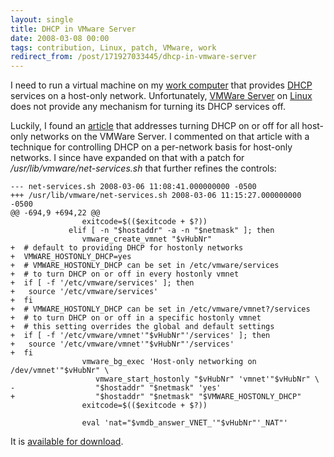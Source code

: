```yaml
---
layout: single
title: DHCP in VMware Server
date: 2008-03-08 00:00
tags: contribution, Linux, patch, VMware, work
redirect_from: /post/171927033445/dhcp-in-vmware-server
---
```

I need to run a virtual machine on my [work computer](/blog/2008/03/08/my-laptop-at-work/) that provides [DHCP](http://en.wikipedia.org/wiki/DHCP) services on a host-only network. Unfortunately, [VMWare Server](http://vmware.com/products/server/) on [Linux](http://en.wikipedia.org/wiki/Linux) does not provide any mechanism for turning its DHCP services off.

Luckily, I found an [article](http://vmwire.blogspot.com/2008/01/how-to-disable-host-only-networking.html) that addresses turning DHCP on or off for all host-only networks on the VMWare Server. I commented on that article with a technique for controlling DHCP on a per-network basis for host-only networks. I since have expanded on that with a patch for _/usr/lib/vmware/net-services.sh_ that further refines the controls:

```
--- net-services.sh 2008-03-06 11:08:41.000000000 -0500
+++ /usr/lib/vmware/net-services.sh 2008-03-06 11:15:27.000000000 -0500
@@ -694,9 +694,22 @@
                exitcode=$(($exitcode + $?))
             elif [ -n "$hostaddr" -a -n "$netmask" ]; then
                vmware_create_vmnet "$vHubNr"
+  # default to providing DHCP for hostonly networks
+  VMWARE_HOSTONLY_DHCP=yes
+  # VMWARE_HOSTONLY_DHCP can be set in /etc/vmware/services
+  # to turn DHCP on or off in every hostonly vmnet 
+  if [ -f '/etc/vmware/services' ]; then
+   source '/etc/vmware/services'
+  fi
+  # VMWARE_HOSTONLY_DHCP can be set in /etc/vmware/vmnet?/services
+  # to turn DHCP on or off in a specific hostonly vmnet
+  # this setting overrides the global and default settings
+  if [ -f '/etc/vmware/vmnet'"$vHubNr"'/services' ]; then
+   source '/etc/vmware/vmnet'"$vHubNr"'/services'
+  fi
                vmware_bg_exec 'Host-only networking on /dev/vmnet'"$vHubNr" \
                   vmware_start_hostonly "$vHubNr" 'vmnet'"$vHubNr" \
-                  "$hostaddr" "$netmask" 'yes'
+                  "$hostaddr" "$netmask" "$VMWARE_HOSTONLY_DHCP"
                exitcode=$(($exitcode + $?))

                eval 'nat="$vmdb_answer_VNET_'"$vHubNr"'_NAT"'
```

It is [available for download](http://homepage.mac.com/rhwood/software/vmware/net-services.sh.patch).

